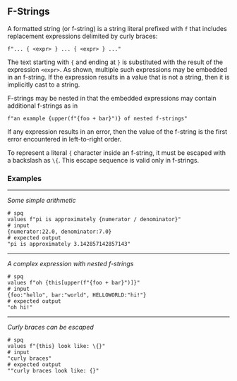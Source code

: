 ## F-Strings

A formatted string (or f-string) is a string literal prefixed with `f`
that includes replacement expressions delimited by curly braces:
```
f"... { <expr> } ... { <expr> } ..."
```
The text starting with `{` and ending at `}` is substituted
with the result of the expression `<expr>`.  As shown, multiple such
expressions may be embedded in an f-string.  If the expression results
in a value that is not a string, then it is implicitly cast to a string.

F-strings may be nested in that the embedded expressions may contain additional
f-strings as in
```
f"an example {upper(f"{foo + bar}")} of nested f-strings"
```
If any expression results in an error, then the value of the f-string is the
first error encountered in left-to-right order.

To represent a literal `{` character inside an f-string, it must be escaped
with a backslash as `\{`.  This escape sequence is valid only in f-strings.

### Examples
---
_Some simple arithmetic_

```mdtest-spq {data-layout="stacked"}
# spq
values f"pi is approximately {numerator / denominator}"
# input
{numerator:22.0, denominator:7.0}
# expected output
"pi is approximately 3.142857142857143"
```
---
_A complex expression with nested f-strings_

```mdtest-spq {data-layout="stacked"}
# spq
values f"oh {this[upper(f"{foo + bar}")]}"
# input
{foo:"hello", bar:"world", HELLOWORLD:"hi!"}
# expected output
"oh hi!"
```
---
_Curly braces can be escaped_

```mdtest-spq
# spq
values f"{this} look like: \{}"
# input
"curly braces"
# expected output
""curly braces look like: {}"
```
